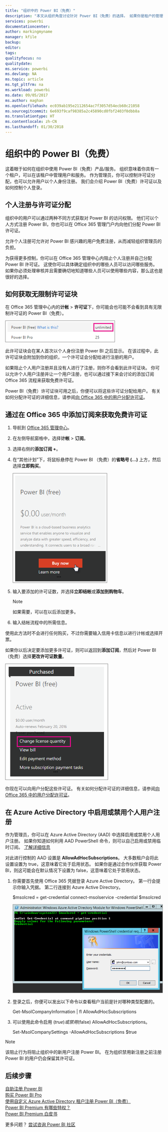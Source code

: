 ```yaml
---
title: "组织中的 Power BI（免费）"
description: "本文从组织角度讨论针对 Power BI（免费）的选择。 如果你是租户的管理员，则这会演示如何管理免费注册。"
services: powerbi
documentationcenter: 
author: markingmyname
manager: kfile
backup: 
editor: 
tags: 
qualityfocus: no
qualitydate: 
ms.service: powerbi
ms.devlang: NA
ms.topic: article
ms.tgt_pltfrm: na
ms.workload: powerbi
ms.date: 09/05/2017
ms.author: maghan
ms.openlocfilehash: ec039ab195e2112654ac7f3057d54ecb60c21058
ms.sourcegitcommit: 6e693f9caf98385a2c45890cd0fbf2403f0dbb8a
ms.translationtype: HT
ms.contentlocale: zh-CN
ms.lasthandoff: 01/30/2018
---
```

# <a name="power-bi-free-in-your-organization"></a>组织中的 Power BI（免费）
这着眼于如何在组织中使用 Power BI（免费）产品/服务。 组织意味着你具有一个租户，可以在该租户中管理用户和服务。 作为管理员，你可以控制许可证分配，也可以允许用户以个人身份注册。 我们会介绍 Power BI（免费）许可证以及如何控制个人登录。

## <a name="individual-sign-up-versus-license-assignment"></a>个人注册与许可证分配
组织中的用户可以通过两种不同方式获取对 Power BI 的访问权限。 他们可以个人方式注册 Power BI，你也可以在 Office 365 管理门户内向他们分配 Power BI 许可证。

允许个人注册可允许对 Power BI 感兴趣的用户免费注册，从而减轻组织管理员的负担。

为获得更多控制，你可以在 Office 365 管理中心内阻止个人注册并自己分配 Power BI 许可证。 这使你可以具体确定组织中的哪些人员可以访问哪些服务。 如果你必须处理审核并且需要确切地知道哪些人员可以使用哪些内容，那么这也是很好的选择。

## <a name="how-to-get-the-unlimited-license-block"></a>如何获取无限制许可证块
在 Office 365 管理中心内的**计帐**  >  **许可证**下，你可能会也可能不会看到具有无限制许可证的 Power BI（免费）。

![](media/service-admin-service-free-in-your-organization/unlimited-licenses.png)

此许可证块会在某人首次以个人身份注册 Power BI 之后显示。 在该过程中，此许可证块会附加到你的组织，一个许可证会分配给进行注册的用户。

如果阻止个人用户注册并且没有人进行了注册，则你不会看到此许可证块。 你可以允许个人用户注册并让一个用户注册，也可以通过接下来会讨论的添加订阅 Office 365 流程来获取免费许可证。

Power BI（免费）许可证块可用之后，你便可以将这些许可证分配给用户。 有关如何分配许可证的详细信息，请参阅[向 Office 365 中的用户分配许可证](https://support.office.com/article/Assign-or-unassign-licenses-for-Office-365-for-business-997596b5-4173-4627-b915-36abac6786dc)。

## <a name="getting-free-licenses-via-add-subscription-within-office-365"></a>通过在 Office 365 中添加订阅来获取免费许可证
1. 导航到 [Office 365 管理中心](https://portal.office.com/admin/default.aspx)。
2. 在左侧导航窗格中，选择**计帐**  >  **订阅**。
3. 选择右侧的**添加订阅 +**。
4. 在“其他计划”下，将鼠标悬停在 Power BI （免费）的**省略号 (...)** 上方，然后选择**立即购买**。
   
    ![](media/service-admin-service-free-in-your-organization/buy-powerbi-free.png)
5. 输入要添加的许可证数，并选择**立即结帐**或**添加到购物车**。
   
   > [!NOTE]
   > 如果需要，可以在以后添加更多。
   > 
   > 
6. 输入结帐流程中的所需信息。

使用此方法时不会进行任何购买，不过你需要输入信用卡信息以进行计帐或选择开票。

如果你以后决定要添加更多许可证，则可以返回到**添加订阅**，然后对 Power BI（免费）选择**更改许可证数量**。

![](media/service-admin-service-free-in-your-organization/change-license-quantity.png)

你现在可以向用户分配这些许可证。 有关如何分配许可证的详细信息，请参阅[向 Office 365 中的用户分配许可证](https://support.office.com/article/Assign-or-unassign-licenses-for-Office-365-for-business-997596b5-4173-4627-b915-36abac6786dc)。

## <a name="enable-or-disable-individual-user-sign-up-in-azure-active-directory"></a>在 Azure Active Directory 中启用或禁用个人用户注册
作为管理员，你可以在 Azure Active Directory (AAD) 中选择启用或禁用个人用户注册。 如果你知道如何利用 AAD PowerShell 命令，则可以自己启用或禁用临时订阅。 [了解详细信息](https://technet.microsoft.com/library/jj151815.aspx)

对此进行控制的 AAD 设置是 **AllowAdHocSubscriptions**。 大多数租户会将此设置设置为 true，这意味着它处于启用状态。 如果你是通过合作伙伴获取 Power BI，则这可能会在默认情况下设置为 false，这意味着它处于禁用状态。

1. 你需要首先使用 Office 365 凭据登录 Azure Active Directory。 第一行会提示你输入凭据。 第二行连接到 Azure Active Directory。
   
     $msolcred = get-credential   connect-msolservice -credential $msolcred
   
   ![](media/service-admin-service-free-in-your-organization/aad-signin.png)
2. 登录之后，你便可以发出以下命令以查看租户当前是针对哪种类型配置的。
   
     Get-MsolCompanyInformation | fl AllowAdHocSubscriptions
3. 可以使用此命令启用 ($true) 或禁用 ($false) AllowAdHocSubscriptions。
   
     Set-MsolCompanySettings -AllowAdHocSubscriptions $true

> [!NOTE]
> 该阻止行为将阻止组织中的新用户注册 Power BI。 在为组织禁用新注册之前注册 Power BI 的用户仍会保留其许可证。
> 
> 

## <a name="next-steps"></a>后续步骤
[自助注册 Power BI](service-self-service-signup-for-power-bi.md)  
[购买 Power BI Pro](service-admin-purchasing-power-bi-pro.md)  
[使用自定义 Azure Active Directory 租户注册 Power BI（免费）](developer/create-an-azure-active-directory-tenant.md)  
[Power BI Premium 有哪些特权？](service-premium.md)  
[Power BI Premium 白皮书](https://aka.ms/pbipremiumwhitepaper)  

更多问题？ [尝试咨询 Power BI 社区](http://community.powerbi.com/)

